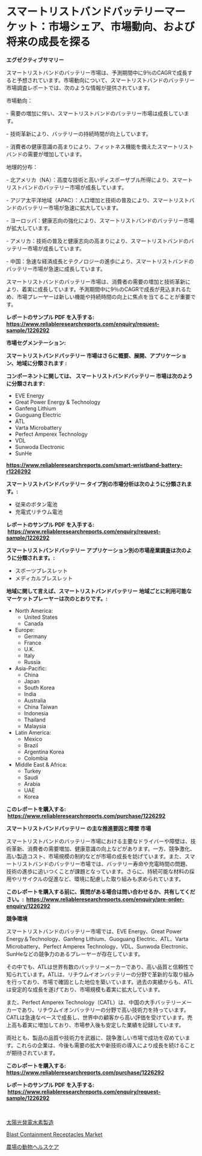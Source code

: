 <p><h1>スマートリストバンドバッテリーマーケット：市場シェア、市場動向、および将来の成長を探る</h1></p><p><strong>エグゼクティブサマリー</strong></p>
<p><p>スマートリストバンドのバッテリー市場は、予測期間中に9％のCAGRで成長すると予想されています。市場動向について、スマートリストバンドのバッテリー市場調査レポートでは、次のような情報が提供されています。</p><p>市場動向：</p><p>- 需要の増加に伴い、スマートリストバンドのバッテリー市場は成長しています。</p><p>- 技術革新により、バッテリーの持続時間が向上しています。</p><p>- 消費者の健康意識の高まりにより、フィットネス機能を備えたスマートリストバンドの需要が増加しています。</p><p>地理的分布：</p><p>- 北アメリカ（NA）：高度な技術と高いディスポーザブル所得により、スマートリストバンドのバッテリー市場が成長しています。</p><p>- アジア太平洋地域（APAC）：人口増加と技術の普及により、スマートリストバンドのバッテリー市場が急速に拡大しています。</p><p>- ヨーロッパ：健康志向の強化により、スマートリストバンドのバッテリー市場が拡大しています。</p><p>- アメリカ：技術の普及と健康志向の高まりにより、スマートリストバンドのバッテリー市場が成長しています。</p><p>- 中国：急速な経済成長とテクノロジーの進歩により、スマートリストバンドのバッテリー市場が急速に成長しています。</p><p>スマートリストバンドのバッテリー市場は、消費者の需要の増加と技術革新により、着実に成長しています。予測期間中に9％のCAGRで成長が見込まれるため、市場プレーヤーは新しい機能や持続時間の向上に焦点を当てることが重要です。</p></p>
<p><strong>レポートのサンプル PDF を入手する: <a href="https://www.reliableresearchreports.com/enquiry/request-sample/1226292">https://www.reliableresearchreports.com/enquiry/request-sample/1226292</a></strong></p>
<p><strong>市場セグメンテーション:</strong></p>
<p><strong> スマートリストバンドバッテリー 市場はさらに概要、展開、アプリケーション、地域に分類されます :</strong></p>
<p><strong>コンポーネントに関しては、 スマートリストバンドバッテリー 市場は次のように分類されます: &nbsp;</strong></p>
<p><ul><li>EVE Energy</li><li>Great Power Energy & Technology</li><li>Ganfeng Lithium</li><li>Guoguang Electric</li><li>ATL</li><li>Varta Microbattery</li><li>Perfect Amperex Technology</li><li>VDL</li><li>Sunwoda Electronic</li><li>SunHe</li></ul></p>
<p><strong><a href="https://www.reliableresearchreports.com/smart-wristband-battery-r1226292">https://www.reliableresearchreports.com/smart-wristband-battery-r1226292</a></strong></p>
<p><strong> スマートリストバンドバッテリー タイプ別の市場分析は次のように分類されます。:</strong></p>
<p><ul><li>従来のボタン電池</li><li>充電式リチウム電池</li></ul></p>
<p><strong>レポートのサンプル PDF を入手する: &nbsp;<a href="https://www.reliableresearchreports.com/enquiry/request-sample/1226292">https://www.reliableresearchreports.com/enquiry/request-sample/1226292</a></strong></p>
<p><strong> スマートリストバンドバッテリー アプリケーション別の市場産業調査は次のように分類されます。:</strong></p>
<p><ul><li>スポーツブレスレット</li><li>メディカルブレスレット</li></ul></p>
<p><strong>地域に関して言えば、スマートリストバンドバッテリー 地域ごとに利用可能なマーケットプレーヤーは次のとおりです。:</strong></p>
<p><ul>
    <li>
        North America:
        <ul>
            <li>United States</li>
            <li>Canada</li>
        </ul>
    </li>
    <li>
        Europe:
        <ul>
            <li>Germany</li>
            <li>France</li>
            <li>U.K.</li>
            <li>Italy</li>
            <li>Russia</li>
        </ul>
    </li>
    <li>
        Asia-Pacific:
        <ul>
            <li>China</li>
            <li>Japan</li>
            <li>South Korea</li>
            <li>India</li>
            <li>Australia</li>
            <li>China Taiwan</li>
            <li>Indonesia</li>
            <li>Thailand</li>
            <li>Malaysia</li>
        </ul>
    </li>
    <li>
        Latin America:
        <ul>
            <li>Mexico</li>
            <li>Brazil</li>
            <li>Argentina Korea</li>
            <li>Colombia</li>
        </ul>
    </li>
    <li>
        Middle East & Africa:
        <ul>
            <li>Turkey</li>
            <li>Saudi</li>
            <li>Arabia</li>
            <li>UAE</li>
            <li>Korea</li>
        </ul>
    </li>
    </ul></p>
<p><strong>このレポートを購入する: &nbsp;<a href="https://www.reliableresearchreports.com/purchase/1226292">https://www.reliableresearchreports.com/purchase/1226292</a></strong></p>
<p><strong>スマートリストバンドバッテリー の主な推進要因と障壁 市場</strong></p>
<p><p>スマートリストバンドのバッテリー市場における主要なドライバーや障壁は、技術革新、消費者の需要増加、健康意識の向上などがあります。一方、競争激化、高い製造コスト、市場規模の制約などが市場の成長を妨げています。また、スマートリストバンドのバッテリー市場では、バッテリー寿命や充電時間の問題、技術の進歩に追いつくことが課題となっています。さらに、持続可能な材料の採用やリサイクルの促進など、環境に配慮した取り組みも求められています。</p></p>
<p><strong>このレポートを購入する前に、質問がある場合は問い合わせるか、共有してください。:&nbsp; <a href="https://www.reliableresearchreports.com/enquiry/pre-order-enquiry/1226292">https://www.reliableresearchreports.com/enquiry/pre-order-enquiry/1226292</a></strong></p>
<p><strong>競争環境</strong></p>
<p><p>スマートリストバンドのバッテリー市場では、EVE Energy、Great Power Energy＆Technology、Ganfeng Lithium、Guoguang Electric、ATL、Varta Microbattery、Perfect Amperex Technology、VDL、Sunwoda Electronic、SunHeなどの競争力のあるプレーヤーが存在しています。 </p><p>その中でも、ATLは世界有数のバッテリーメーカーであり、高い品質と信頼性で知られています。ATLは、リチウムイオンバッテリーの分野で革新的な取り組みを行っており、市場で確固とした地位を築いています。過去の実績からも、ATLは安定的な成長を遂げており、市場規模も着実に拡大しています。 </p><p>また、Perfect Amperex Technology（CATL）は、中国の大手バッテリーメーカーであり、リチウムイオンバッテリーの分野で高い技術力を持っています。CATLは急速なペースで成長し、世界中の顧客から高い評価を受けています。売上高も着実に増加しており、市場参入後も安定した業績を記録しています。 </p><p>両社とも、製品の品質や技術力を武器に、競争激しい市場で成功を収めています。これらの企業は、今後も需要の拡大や新技術の導入により成長を続けることが期待されています。</p></p>
<p><strong>このレポートを購入する: &nbsp; <a href="https://www.reliableresearchreports.com/purchase/1226292">https://www.reliableresearchreports.com/purchase/1226292</a></strong></p>
<p><strong>レポートのサンプル PDF を入手する: &nbsp;<a href="https://www.reliableresearchreports.com/enquiry/request-sample/1226292">https://www.reliableresearchreports.com/enquiry/request-sample/1226292</a></strong><strong></strong></p>
<p>&nbsp;</p>
<p><p><a href="https://github.com/RodHoppe07/Market-Research-Report-List-1/blob/main/765898127241.md">太陽光発電水素製造</a></p><p><a href="https://github.com/mbisetmhermsr/Market-Research-Report-List-2/blob/main/blast-containment-receptacles-market.md">Blast Containment Receptacles Market</a></p><p><a href="https://github.com/laurenreichert/Market-Research-Report-List-1/blob/main/819501127239.md">農場の動物ヘルスケア</a></p></p>